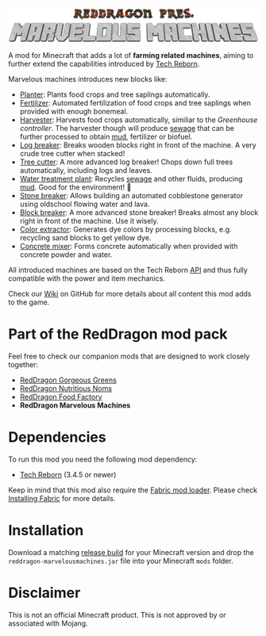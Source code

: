 <p align="center">
  <img src="https://raw.githubusercontent.com/TeamRedDragon/RedDragon-Marvelous-Machines/master/misc/reddragon-marvelous-machines-banner.png">
</p>

A mod for Minecraft that adds a lot of **farming related machines**, aiming to further extend the capabilities introduced by [Tech Reborn](https://github.com/TechReborn/TechReborn).

Marvelous machines introduces new blocks like:

* [Planter](../../wiki/Planter): Plants food crops and tree saplings automatically.
* [Fertilizer](../../wiki/Fertilizer): Automated fertilization of food crops and tree saplings when provided with enough bonemeal.
* [Harvester](../../wiki/Harvester): Harvests food crops automatically, similiar to the *Greenhouse controller*. The harvester though will produce [sewage](../../wiki/Sewage) that can be further processed to obtain [mud](../../wiki/Mud-block), fertilizer or biofuel.
* [Log breaker](../../wiki/Log-breaker): Breaks wooden blocks right in front of the machine. A very crude tree cutter when stacked!
* [Tree cutter](../../wiki/Tree-cutter): A more advanced log breaker! Chops down full trees automatically, including logs and leaves.
* [Water treatment plant](../../wiki/Water-treatment-plant): Recycles [sewage](../../wiki/Sewage) and other fluids, producing [mud](../../wiki/Mud-block). Good for the environment! 🌴
* [Stone breaker](../../wiki/Stone-breaker): Allows building an automated cobblestone generator using oldschool flowing water and lava.
* [Block breaker](../../wiki/Block-breaker): A more advanced stone breaker! Breaks almost any block right in front of the machine. Use it wisely.
* [Color extractor](../../wiki/Color-extractor): Generates dye colors by processing blocks, e.g. recycling sand blocks to get yellow dye.
* [Concrete mixer](../../wiki/Concrete-mixer): Forms concrete automatically when provided with concrete powder and water.

All introduced machines are based on the Tech Reborn [API](https://github.com/TechReborn/RebornCore) and thus fully compatible with the power and item mechanics.

Check our [Wiki](../../wiki/) on GitHub for more details about all content this mod adds to the game.

# Part of the RedDragon mod pack
Feel free to check our companion mods that are designed to work closely together:

* [RedDragon Gorgeous Greens](https://github.com/TeamRedDragon/RedDragon-Gorgeous-Greens)
* [RedDragon Nutritious Noms](https://github.com/TeamRedDragon/RedDragon-Nutritious-Noms)
* [RedDragon Food Factory](https://github.com/TeamRedDragon/RedDragon-Food-Factory)
* **RedDragon Marvelous Machines**

# Dependencies

To run this mod you need the following mod dependency:

* [Tech Reborn](https://github.com/TechReborn/TechReborn) (3.4.5 or newer)

Keep in mind that this mod also require the [Fabric mod loader](https://fabricmc.net/use/). Please check [Installing Fabric](https://fabricmc.net/wiki/install) for more details.

# Installation

Download a matching [release build](https://github.com/TeamRedDragon/RedDragon-Marvelous-Machines/releases) for your Minecraft version and drop the `reddragon-marvelousmachines.jar` file into your Minecraft `mods` folder.

# Disclaimer

This is not an official Minecraft product. This is not approved by or associated with Mojang.
